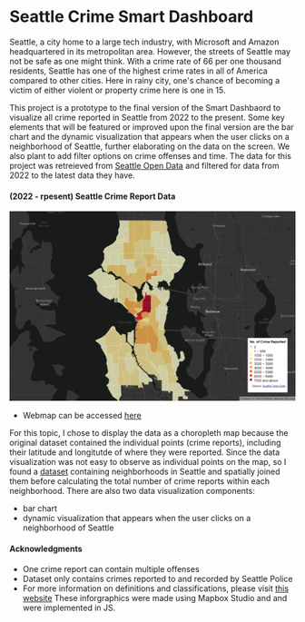 # Seattle Crime Smart Dashboard
Seattle, a city home to a large tech industry, with Microsoft and Amazon headquartered in its metropolitan area. However, the streets of Seattle may not be safe as one might think. With a crime rate of 66 per one thousand residents, Seattle has one of the highest crime rates in all of America compared to other cities. Here in rainy city, one's chance of becoming a victim of either violent or property crime here is one in 15. 

This project is a prototype to the final version of the Smart Dashbaord to visualize all crime reported in Seattle from 2022 to the present. Some key elements that will be featured or improved upon the final version are the bar chart and the dynamic visualization that appears when the user clicks on a neighborhood of Seattle, further elaborating on the data on the screen. We also plant to add filter options on crime offenses and time. The data for this project was retreieved from [Seattle Open Data](https://data.seattle.gov/Public-Safety/SPD-Crime-Data-2008-Present/tazs-3rd5/about_data) and filtered for data from 2022 to the latest data they have. 

#### (2022 - rpesent) Seattle Crime Report Data
![Seattle Crime Choropleth Map](img\choroplethMap.png)
- Webmap can be accessed [here](https://rj002-chris.github.io/crime-dashboard/)

For this topic, I chose to display the data as a choropleth map because the original dataset contained the individual points (crime reports), including their latitude and longitutde of where they were reported. Since the data visualization was not easy to observe as individual points on the map, so I found a [dataset](https://data-seattlecitygis.opendata.arcgis.com/datasets/SeattleCityGIS::neighborhood-map-atlas-neighborhoods/explore?location=47.677875%2C-122.323620%2C14.35) containing neighborhoods in Seattle and spatially joined them before calculating the total number of crime reports within each neighborhood. There are also two data visualization components:
- bar chart
- dynamic visualization that appears when the user clicks on a neighborhood of Seattle

#### Acknowledgments
- One crime report can contain multiple offenses
- Dataset only contains crimes reported to and recorded by Seattle Police
- For more information on definitions and classifications, please visit [this website](https://www.fbi.gov/services/cjis/ucr/nibrs)
These inforgraphics were made using Mapbox Studio and and were implemented in JS.